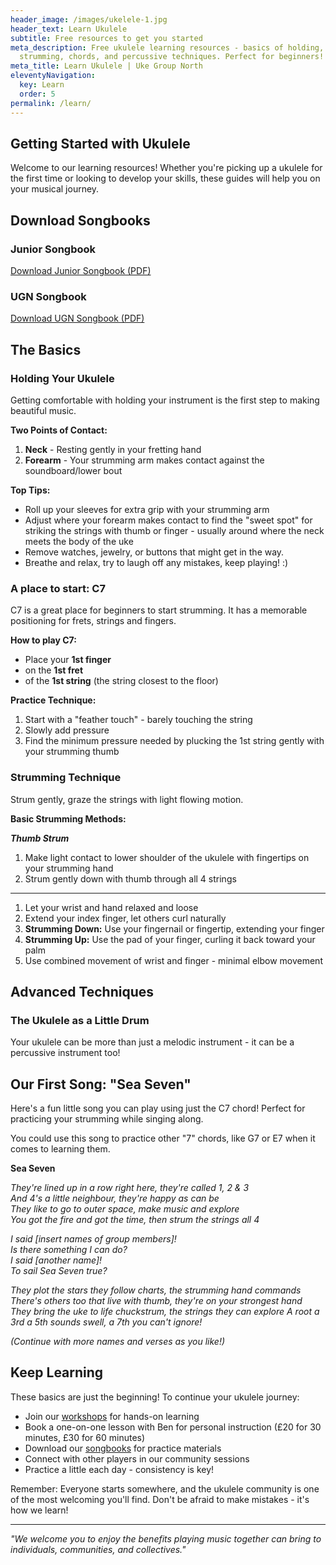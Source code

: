 ```yaml
---
header_image: /images/ukelele-1.jpg
header_text: Learn Ukulele
subtitle: Free resources to get you started
meta_description: Free ukulele learning resources - basics of holding,
  strumming, chords, and percussive techniques. Perfect for beginners!
meta_title: Learn Ukulele | Uke Group North
eleventyNavigation:
  key: Learn
  order: 5
permalink: /learn/
---
```

## Getting Started with Ukulele

Welcome to our learning resources! Whether you're picking up a ukulele for the first time or looking to develop your skills, these guides will help you on your musical journey.

## Download Songbooks

### Junior Songbook
[Download Junior Songbook (PDF)](/assets/Junior_Songbook_2025.pdf)

### UGN Songbook
[Download UGN Songbook (PDF)](/assets/UGN_Songbook_1.1.pdf)

## The Basics

### Holding Your Ukulele

Getting comfortable with holding your instrument is the first step to making beautiful music.

**Two Points of Contact:**
1. **Neck** - Resting gently in your fretting hand
2. **Forearm** - Your strumming arm makes contact against the soundboard/lower bout

**Top Tips:**
- Roll up your sleeves for extra grip with your strumming arm
- Adjust where your forearm makes contact to find the "sweet spot" for striking the strings with thumb or finger - usually around where the neck meets the body of the uke
- Remove watches, jewelry, or buttons that might get in the way.
- Breathe and relax, try to laugh off any mistakes, keep playing! :)

### A place to start: C7

C7 is a great place for beginners to start strumming. 
It has a memorable positioning for frets, strings and fingers.

**How to play C7:**
- Place your **1st finger**
- on the **1st fret**
- of the **1st string** (the string closest to the floor)

**Practice Technique:**
1. Start with a "feather touch" - barely touching the string
2. Slowly add pressure
3. Find the minimum pressure needed by plucking the 1st string gently with your strumming thumb

### Strumming Technique

Strum gently, graze the strings with light flowing motion.

**Basic Strumming Methods:**

***Thumb Strum***
1. Make light contact to lower shoulder of the ukulele with fingertips on your strumming hand
2. Strum gently down with thumb through all 4 strings

***
1. Let your wrist and hand relaxed and loose
2. Extend your index finger, let others curl naturally
3. **Strumming Down:** Use your fingernail or fingertip, extending your finger
4. **Strumming Up:** Use the pad of your finger, curling it back toward your palm
5. Use combined movement of wrist and finger - minimal elbow movement

## Advanced Techniques

### The Ukulele as a Little Drum

Your ukulele can be more than just a melodic instrument - it can be a percussive instrument too!

## Our First Song: "Sea Seven"

Here's a fun little song you can play using just the C7 chord! Perfect for practicing your strumming while singing along. 

You could use this song to practice other "7" chords, like G7 or E7 when it comes to learning them.

**Sea Seven**

*They're lined up in a row right here, they're called 1, 2 & 3  
And 4's a little neighbour, they're happy as can be  
They like to go to outer space, make music and explore  
You got the fire and got the time, then strum the strings all 4*

*I said [insert names of group members]!  
Is there something I can do?  
I said [another name]!  
To sail Sea Seven true?*

*They plot the stars they follow charts, the strumming hand commands  
There's others too that live with thumb, they're on your strongest hand  
They bring the uke to life chuckstrum, the strings they can explore 
A root a 3rd a 5th sounds swell, a 7th you can't ignore!*

*(Continue with more names and verses as you like!)*

## Keep Learning

These basics are just the beginning! To continue your ukulele journey:

- Join our [workshops](/workshops) for hands-on learning
- Book a one-on-one lesson with Ben for personal instruction (£20 for 30 minutes, £30 for 60 minutes)
- Download our [songbooks](/songs/) for practice materials
- Connect with other players in our community sessions
- Practice a little each day - consistency is key!

Remember: Everyone starts somewhere, and the ukulele community is one of the most welcoming you'll find. Don't be afraid to make mistakes - it's how we learn!

---

*"We welcome you to enjoy the benefits playing music together can bring to individuals, communities, and collectives."*